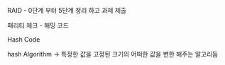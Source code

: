 RAID - 0단계 부터 5단계 정리 하고 과제 제출 


패리티 체크 - 해밍 코드 


Hash Code 

hash Algorithm ->  특정한 값을 고정된 크기의 어떠한 값을 변한 해주는 알고리듬

